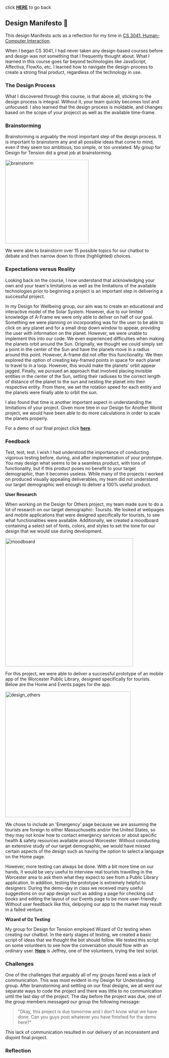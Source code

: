 click **[HERE](README.md)** to go back

## Design Manifesto 📝
This design Manifesto acts as a reflection for my time in [CS 3041: Human-Computer Interaction](https://cs3041-18d.github.io/).

When I began CS 3041, I had never taken any design-based courses before and design was not something that I frequently thought about. What I learned in this course goes far beyond technologies like JavaScript, Affectiva, FlowXo, etc. I learned how to navigate the design-process to create a strong final product, regardless of the technology in use. 
 
### The Design Process
What I discovered through this course, is that above all, sticking to the design process is integral. Without it, your team quickly becomes lost and unfocused. I also learned that the design process is moldable, and changes based on the scope of your projecct as well as the available time-frame. 

### Brainstorming
Brainstorming is arguably the most important step of the design process. It is important to brainstorm any and all possible ideas that come to mind, even if they seem too ambitious, too simple, or too unrelated. My group for Design for Tension did a great job at brainstorming. 

<img width="264" alt="brainstorm" src="https://user-images.githubusercontent.com/6757445/39476499-2944aa40-4d2a-11e8-839f-55caa80054f3.PNG">

We were able to brainstorm over 15 possible topics for our chatbot to debate and then narrow down to three (highlighted) choices. 

### Expectations versus Reality
Looking back on the course, I now understand that acknowledging your own and your team's limitations as well as the limitations of the available technologies prior to beginning a project is an important step in delivering a successful project.

In my Design for Wellbeing group, our aim was to create an educational and interactive model of the Solar System. However, due to our limited knowledge of A-Frame we were only able to deliver on half of our goal. Something we were planning on incorporating was for the user to be able to click on any planet and for a small drop down window to appear, providing the user with information on the planet. However, we were unable to implement this into our code. We even experienced difficulties when making the planets orbit around the Sun. Originally, we thought we could simply set a point in the center of the Sun and have the planets move in a radius around this point. However, A-frame did not offer this functionality. We then explored the option of creating key-framed points in space for each planet to travel to in a loop. However, this would make the planets' orbit appear jagged. Finally, we pursued an approach that involved placing invisible entities in the center of the Sun, setting their radiuses to the correct length of distance of the planet to the sun and nesting the planet into their respective entity. From there, we set the rotation speed for each entity and the planets were finally able to orbit the sun. 

I also found that time is another important aspect in understanding the limitations of your project. Given more time in our Design for Another World project, we would have been able to do more calculations in order to scale the planets properly. 

For a demo of our final project click **[here](http://users.wpi.edu/~mbosik/AnotherWorld/)**. 

### Feedback
Test, test, test. I wish I had understood the importance of conducting vigorous testing before, during, and after implementation of your prototype. You may design what seems to be a seamless product, with tons of functionality, but if this product poses no benefit to your target demographic, than it becomes useless. 
While many of the projects I worked on produced visually appealing deliverables, my team did not understand our target demographic well enough to deliver a 100% useful product. 

**User Research**

When working on the Design for Others project, my team made sure to do a lot of research on our target demographic: Toursits. We looked at webpages and mobile applications that were designed specifically for tourists, to see what functionalities were available. Additionally, we created a moodboard containing a select set of fonts, colors, and styles to set the tone for our design that we would use during development. 

<img width="405" alt="moodboard" src="https://user-images.githubusercontent.com/6757445/39445007-9591a6ba-4c87-11e8-98fd-2000b1a34965.PNG">

For this project, we were able to deliver a successful prototype of an mobile app of the Worcester Public Library, designed specifically for tourists. 
Below are the Home and Events pages for the app. 

<img width="397" alt="design_others" src="https://user-images.githubusercontent.com/6757445/39433597-426f365a-4c64-11e8-9870-a91f6c88aa9c.PNG">

We chose to include an 'Emergency' page because we are assuming the tourists are foreign to either Massuchusetts and/or the United States, so they may not know how to contact emergency services or about specific health & safety resources available around Worcester.
Without conducting an extensive study of our target demographic, we would have missed certain aspects of the design such as having the option to select a language on the Home page. 

However, more testing can always be done. With a bit more time on our hands, it would be very useful to interview real tourists travelling in the Worcester area to ask them what they expect to see from a Public Library application. In addition, testing the prototype is extremely helpful to designers. During the demo-day in class we received many useful suggestions on our app design such as adding a page for checking out books and editing the layout of our Events page to be more user-friendly. Without user feedback like this, delpoying our app to the market may result in a failed venture. 

**Wizard of Oz Testing**

My group for Design for Tension employed Wizard of Oz testing when creating our chatbot. In the early stages of testing, we created a basic script of ideas that we thought the bot should follow. We tested this script on some volunteers to see how the conversation should flow with an ordinary user. **[Here](https://www.youtube.com/watch?time_continue=2&v=0g6YfH9GGCA)** is Jeffrey, one of the volunteers, trying the test script.


### Challenges
One of the challenges that arguably all of my groups faced was a lack of communication. This was most evident in my Design for Understanding group. After brainstorming and settling on our final designs, we all went our separate ways to code the project and there was little to no communication until the last day of the project. The day before the project was due, one of the group members messaged our group the following message: 

> "Okay, this project is due tomorrow and I don't know what we have done. Can you guys post whatever you have finished for the demo here?"

This lack of communication resulted in our delivery of an inconsistent and disjoint final project. 

### Reflection
